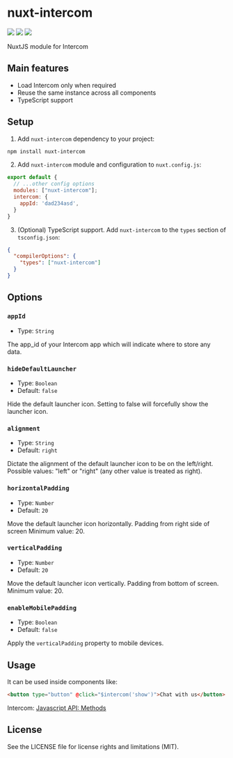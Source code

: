 # nuxt-intercom

<a href="https://www.npmjs.com/package/nuxt-intercom"><img src="https://img.shields.io/npm/v/nuxt-intercom?style=flat-square"></a> <a href="https://www.npmjs.com/package/nuxt-intercom"><img src="https://img.shields.io/npm/dt/nuxt-intercom?style=flat-square"></a> <a href="#"><img src="https://img.shields.io/github/license/dogchef-be/nuxt-intercom?style=flat-square"></a>

NuxtJS module for Intercom

## Main features

- Load Intercom only when required
- Reuse the same instance across all components
- TypeScript support

## Setup

1. Add `nuxt-intercom` dependency to your project:

```bash
npm install nuxt-intercom
```

2. Add `nuxt-intercom` module and configuration to `nuxt.config.js`:

```js
export default {
  // ...other config options
  modules: ["nuxt-intercom"];
  intercom: {
    appId: 'dad234asd',
  }
}
```

3. (Optional) TypeScript support. Add `nuxt-intercom` to the `types` section of `tsconfig.json`:

```json
{
  "compilerOptions": {
    "types": ["nuxt-intercom"]
  }
}
```

## Options

### `appId`

- Type: `String`

The app_id of your Intercom app which will indicate where to store any data.

### `hideDefaultLauncher`

- Type: `Boolean`
- Default: `false`

Hide the default launcher icon. Setting to false will forcefully show the launcher icon.

### `alignment`

- Type: `String`
- Default: `right`

Dictate the alignment of the default launcher icon to be on the left/right. Possible values: "left" or "right" (any other value is treated as right).

### `horizontalPadding`

- Type: `Number`
- Default: `20`

Move the default launcher icon horizontally. Padding from right side of screen Minimum value: 20.

### `verticalPadding`

- Type: `Number`
- Default: `20`

Move the default launcher icon vertically. Padding from bottom of screen. Minimum value: 20.

### `enableMobilePadding`

- Type: `Boolean`
- Default: `false`

Apply the `verticalPadding` property to mobile devices.

## Usage

It can be used inside components like:

```html
<button type="button" @click="$intercom('show')">Chat with us</button>
```

Intercom: [Javascript API: Methods](https://developers.intercom.com/installing-intercom/docs/intercom-javascript)

## License

See the LICENSE file for license rights and limitations (MIT).
